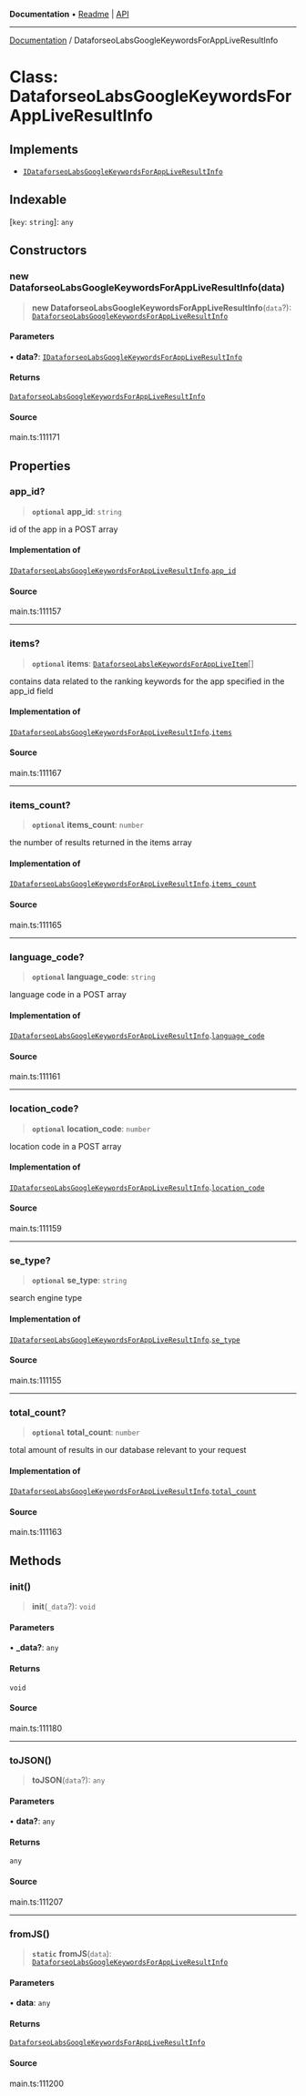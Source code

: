**Documentation** • [Readme](../README.md) \| [API](../globals.md)

***

[Documentation](../README.md) / DataforseoLabsGoogleKeywordsForAppLiveResultInfo

# Class: DataforseoLabsGoogleKeywordsForAppLiveResultInfo

## Implements

- [`IDataforseoLabsGoogleKeywordsForAppLiveResultInfo`](../interfaces/IDataforseoLabsGoogleKeywordsForAppLiveResultInfo.md)

## Indexable

 \[`key`: `string`\]: `any`

## Constructors

### new DataforseoLabsGoogleKeywordsForAppLiveResultInfo(data)

> **new DataforseoLabsGoogleKeywordsForAppLiveResultInfo**(`data`?): [`DataforseoLabsGoogleKeywordsForAppLiveResultInfo`](DataforseoLabsGoogleKeywordsForAppLiveResultInfo.md)

#### Parameters

• **data?**: [`IDataforseoLabsGoogleKeywordsForAppLiveResultInfo`](../interfaces/IDataforseoLabsGoogleKeywordsForAppLiveResultInfo.md)

#### Returns

[`DataforseoLabsGoogleKeywordsForAppLiveResultInfo`](DataforseoLabsGoogleKeywordsForAppLiveResultInfo.md)

#### Source

main.ts:111171

## Properties

### app\_id?

> **`optional`** **app\_id**: `string`

id of the app in a POST array

#### Implementation of

[`IDataforseoLabsGoogleKeywordsForAppLiveResultInfo`](../interfaces/IDataforseoLabsGoogleKeywordsForAppLiveResultInfo.md).[`app_id`](../interfaces/IDataforseoLabsGoogleKeywordsForAppLiveResultInfo.md#app_id)

#### Source

main.ts:111157

***

### items?

> **`optional`** **items**: [`DataforseoLabsleKeywordsForAppLiveItem`](DataforseoLabsleKeywordsForAppLiveItem.md)[]

contains data related to the ranking keywords for the app specified in the app_id field

#### Implementation of

[`IDataforseoLabsGoogleKeywordsForAppLiveResultInfo`](../interfaces/IDataforseoLabsGoogleKeywordsForAppLiveResultInfo.md).[`items`](../interfaces/IDataforseoLabsGoogleKeywordsForAppLiveResultInfo.md#items)

#### Source

main.ts:111167

***

### items\_count?

> **`optional`** **items\_count**: `number`

the number of results returned in the items array

#### Implementation of

[`IDataforseoLabsGoogleKeywordsForAppLiveResultInfo`](../interfaces/IDataforseoLabsGoogleKeywordsForAppLiveResultInfo.md).[`items_count`](../interfaces/IDataforseoLabsGoogleKeywordsForAppLiveResultInfo.md#items_count)

#### Source

main.ts:111165

***

### language\_code?

> **`optional`** **language\_code**: `string`

language code in a POST array

#### Implementation of

[`IDataforseoLabsGoogleKeywordsForAppLiveResultInfo`](../interfaces/IDataforseoLabsGoogleKeywordsForAppLiveResultInfo.md).[`language_code`](../interfaces/IDataforseoLabsGoogleKeywordsForAppLiveResultInfo.md#language_code)

#### Source

main.ts:111161

***

### location\_code?

> **`optional`** **location\_code**: `number`

location code in a POST array

#### Implementation of

[`IDataforseoLabsGoogleKeywordsForAppLiveResultInfo`](../interfaces/IDataforseoLabsGoogleKeywordsForAppLiveResultInfo.md).[`location_code`](../interfaces/IDataforseoLabsGoogleKeywordsForAppLiveResultInfo.md#location_code)

#### Source

main.ts:111159

***

### se\_type?

> **`optional`** **se\_type**: `string`

search engine type

#### Implementation of

[`IDataforseoLabsGoogleKeywordsForAppLiveResultInfo`](../interfaces/IDataforseoLabsGoogleKeywordsForAppLiveResultInfo.md).[`se_type`](../interfaces/IDataforseoLabsGoogleKeywordsForAppLiveResultInfo.md#se_type)

#### Source

main.ts:111155

***

### total\_count?

> **`optional`** **total\_count**: `number`

total amount of results in our database relevant to your request

#### Implementation of

[`IDataforseoLabsGoogleKeywordsForAppLiveResultInfo`](../interfaces/IDataforseoLabsGoogleKeywordsForAppLiveResultInfo.md).[`total_count`](../interfaces/IDataforseoLabsGoogleKeywordsForAppLiveResultInfo.md#total_count)

#### Source

main.ts:111163

## Methods

### init()

> **init**(`_data`?): `void`

#### Parameters

• **\_data?**: `any`

#### Returns

`void`

#### Source

main.ts:111180

***

### toJSON()

> **toJSON**(`data`?): `any`

#### Parameters

• **data?**: `any`

#### Returns

`any`

#### Source

main.ts:111207

***

### fromJS()

> **`static`** **fromJS**(`data`): [`DataforseoLabsGoogleKeywordsForAppLiveResultInfo`](DataforseoLabsGoogleKeywordsForAppLiveResultInfo.md)

#### Parameters

• **data**: `any`

#### Returns

[`DataforseoLabsGoogleKeywordsForAppLiveResultInfo`](DataforseoLabsGoogleKeywordsForAppLiveResultInfo.md)

#### Source

main.ts:111200
